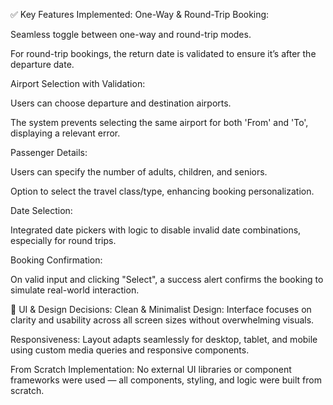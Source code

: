 ✅ Key Features Implemented:
One-Way & Round-Trip Booking:

Seamless toggle between one-way and round-trip modes.

For round-trip bookings, the return date is validated to ensure it’s after the departure date.

Airport Selection with Validation:

Users can choose departure and destination airports.

The system prevents selecting the same airport for both 'From' and 'To', displaying a relevant error.

Passenger Details:

Users can specify the number of adults, children, and seniors.

Option to select the travel class/type, enhancing booking personalization.

Date Selection:

Integrated date pickers with logic to disable invalid date combinations, especially for round trips.

Booking Confirmation:

On valid input and clicking "Select", a success alert confirms the booking to simulate real-world interaction.

🎨 UI & Design Decisions:
Clean & Minimalist Design:
Interface focuses on clarity and usability across all screen sizes without overwhelming visuals.

Responsiveness:
Layout adapts seamlessly for desktop, tablet, and mobile using custom media queries and responsive components.

From Scratch Implementation:
No external UI libraries or component frameworks were used — all components, styling, and logic were built from scratch.
